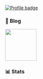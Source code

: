 
[![Profile badge](https://www.codewars.com/users/nerdrun/badges/large)](https://www.codewars.com/users/nerdrun)

### 📖 Blog
<a href="https://nerdrun.blog"><img src="https://nerdrun.blog/logo.svg" width="100"></a>

### 📊 Stats


<!--
**nerdrun/nerdrun** is a ✨ _special_ ✨ repository because its `README.md` (this file) appears on your GitHub profile.

Here are some ideas to get you started:

- 🔭 I’m currently working on ...
- 🌱 I’m currently learning ...
- 👯 I’m looking to collaborate on ...
- 🤔 I’m looking for help with ...
- 💬 Ask me about ...
- 📫 How to reach me: ...
- 😄 Pronouns: ...
- ⚡ Fun fact: ...
-->
